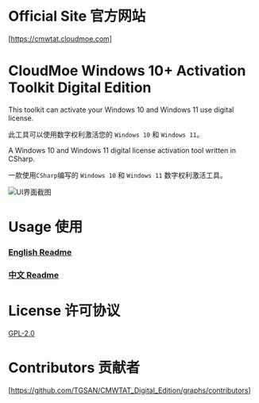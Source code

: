 # Official Site 官方网站

[https://cmwtat.cloudmoe.com]

# CloudMoe Windows 10+ Activation Toolkit Digital Edition

This toolkit can activate your Windows 10 and Windows 11 use digital license.  

此工具可以使用数字权利激活您的 `Windows 10` 和 `Windows 11`。 

A Windows 10 and Windows 11 digital license activation tool written in CSharp.  

一款使用`CSharp`编写的 `Windows 10` 和 `Windows 11` 数字权利激活工具。

![UI界面截图][UI_image]

# Usage 使用

### [English Readme](./README.en.md)  

### [中文 Readme](./README.zh.md)  

# License 许可协议

[GPL-2.0](./LICENSE)

# Contributors 贡献者

[https://github.com/TGSAN/CMWTAT_Digital_Edition/graphs/contributors]

[UI_image]:./images/UI.jpg
[https://cmwtat.cloudmoe.com]:https://cmwtat.cloudmoe.com
[https://github.com/TGSAN/CMWTAT_Digital_Edition/graphs/contributors]:https://github.com/TGSAN/CMWTAT_Digital_Edition/graphs/contributors
